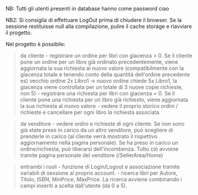 NB: Tutti gli utenti presenti in database hanno come password
ciao

NB2: Si consiglia di effettuare LogOut prima di chiudere il browser. Se la sessione restituisse null alla compilazione, pulire il cache storage e riavviare il progetto.

Nel progetto è possibile:
> da cliente
	- registrare un ordine per libri con giacenza > 0. Se il cliente pone un ordine per un libro già ordinato precedentemente, viene aggiornata la sua richiesta al nuovo valore (compatibilmente con la giacenza totale e tenendo conto della quantità dell'ordine precedente es) vecchio ordine 2x Libro1 -> nuovo ordine chiede 5x Libro1, la giacenza viene controllata per un totale di 3 nuove copie richieste, non 5)
	- registrare una richiesta per libri con giacenza = 0. Se il cliente pone una richiesta per un libro già richiesto, viene aggiornata la sua richiesta al nuovo valore
	- vedere il proprio storico ordini / richieste e cancellare per ogni libro la richiesta associata.

> da venditore
	- vedere ordini e richieste di ogni cliente. Se non sono già state prese in carico da un altro venditore, può scegliere di prenderle in carico (al cliente verrà mostrato il rispettivo aggiornamento nella pagina personale). Se ha preso in carico un ordine/richiesta, può liberarsi dell'incombenza. Tutto ciò avviene tramite pagina personale del venditore (/SellerArea/Home)
	
> entrambi i ruoli
	- funzione di Login/Logout e associazione tramite variabili di sessione al proprio account.
	- ricerca libri per Autore, Titolo, ISBN, MinPrice, MaxPrice. La ricerca avviene combinando i campi inseriti a scelta dall'utente (da 0 a 5).